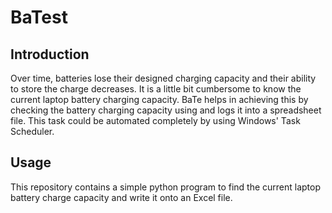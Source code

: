 # BaTest

<h2>Introduction</h2>

<p>Over time, batteries lose their designed charging capacity and their ability to store the charge decreases. It is a little bit cumbersome to know the current laptop battery charging capacity. BaTe helps in achieving this by checking the battery charging capacity using and logs it into a spreadsheet file. This task could be automated completely by using Windows' Task Scheduler.</p>

<h2>Usage</h2>

<p> This repository contains a simple python program to find the current laptop battery charge capacity and write it onto an Excel file.
